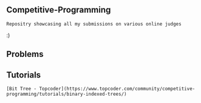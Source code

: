 ## Competitive-Programming
    Repositry showcasing all my submissions on various online judges
    
   :) 
   
   
## Problems
    
    
## Tutorials
    [Bit Tree - Topcoder](https://www.topcoder.com/community/competitive-programming/tutorials/binary-indexed-trees/)
    
    
